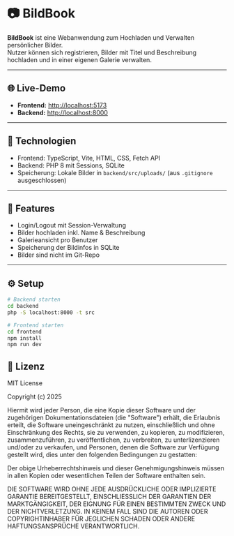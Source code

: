 # 📷 BildBook

**BildBook** ist eine Webanwendung zum Hochladen und Verwalten persönlicher Bilder.  
Nutzer können sich registrieren, Bilder mit Titel und Beschreibung hochladen und in einer eigenen Galerie verwalten.

---

## 🌐 Live-Demo

- **Frontend:** [http://localhost:5173](http://localhost:5173)  
- **Backend:** [http://localhost:8000](http://localhost:8000)

---

## 🧰 Technologien

- Frontend: TypeScript, Vite, HTML, CSS, Fetch API  
- Backend: PHP 8 mit Sessions, SQLite  
- Speicherung: Lokale Bilder in `backend/src/uploads/` (aus `.gitignore` ausgeschlossen)

---

## 🚀 Features

- Login/Logout mit Session-Verwaltung  
- Bilder hochladen inkl. Name & Beschreibung  
- Galerieansicht pro Benutzer  
- Speicherung der Bildinfos in SQLite  
- Bilder sind nicht im Git-Repo

---
## ⚙️ Setup
```bash
# Backend starten
cd backend
php -S localhost:8000 -t src

# Frontend starten
cd frontend
npm install
npm run dev

```
##  📝 Lizenz


MIT License

Copyright (c) 2025

Hiermit wird jeder Person, die eine Kopie dieser Software und der zugehörigen Dokumentationsdateien (die "Software") erhält, die Erlaubnis erteilt, die Software uneingeschränkt zu nutzen, einschließlich und ohne Einschränkung des Rechts, sie zu verwenden, zu kopieren, zu modifizieren, zusammenzuführen, zu veröffentlichen, zu verbreiten, zu unterlizenzieren und/oder zu verkaufen, und Personen, denen die Software zur Verfügung gestellt wird, dies unter den folgenden Bedingungen zu gestatten:

Der obige Urheberrechtshinweis und dieser Genehmigungshinweis müssen in allen Kopien oder wesentlichen Teilen der Software enthalten sein.

DIE SOFTWARE WIRD OHNE JEDE AUSDRÜCKLICHE ODER IMPLIZIERTE GARANTIE BEREITGESTELLT, EINSCHLIESSLICH DER GARANTIEN DER MARKTGÄNGIGKEIT, DER EIGNUNG FÜR EINEN BESTIMMTEN ZWECK UND DER NICHTVERLETZUNG. IN KEINEM FALL SIND DIE AUTOREN ODER COPYRIGHTINHABER FÜR JEGLICHEN SCHADEN ODER ANDERE HAFTUNGSANSPRÜCHE VERANTWORTLICH.



